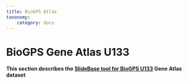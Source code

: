 ```yaml
---
title: BioGPS Atlas
taxonomy:
    category: docs
---
```



# BioGPS Gene Atlas U133


#### This section describes the [SlideBase tool for BioGPS U133](http://slidebase.binf.ku.dk/biogps_atlas) Gene Atlas dataset